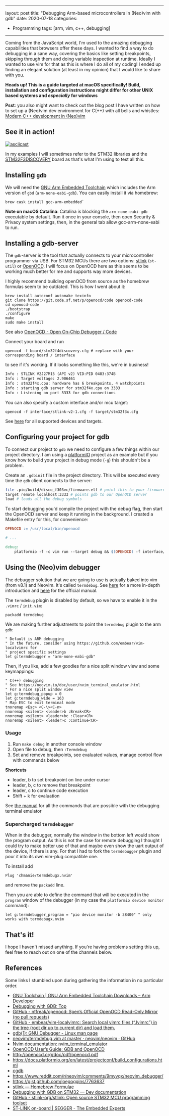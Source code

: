 
---
layout: post
title: "Debugging Arm-based microcontrollers in (Neo)vim with gdb"
date: 2020-07-18
categories:
  - Programming
tags: [arm, vim, c++, debugging]
---

Coming from the JavaScript world, I'm used to the amazing debugging capabilities that browsers offer these days. I wanted to find a way to do debugging in a sane way, covering the basics like setting breakpoints, skipping through them and doing variable inspection at runtime. Ideally I wanted to use vim for that as this is where I do all of my coding! I ended up finding an elegant solution (at least in my opinion) that I would like to share with you.

**Heads up! This is a guide targeted at macOS specifically! Build, installation and configuration instructions might differ for other UNIX based systems and _especially_ for windows**

**Psst**: you also might want to check out the blog post I have written on how to set up a (Neo)vim dev environment for C(++) with all bells and whistles: [Modern C++ development in (Neo)vim](/post/2020/07/17/modern-c-development-in-neovim/)

## See it in action!

[![asciicast](https://asciinema.org/a/u6JReRp4qOqEjXVzCUTY0ETXV.svg)](https://asciinema.org/a/u6JReRp4qOqEjXVzCUTY0ETXV)

In my examples I will sometimes refer to the STM32 libraries and the [STM32F3DISCOVERY](https://www.st.com/en/evaluation-tools/stm32f3discovery.html) board as that's what I'm using to test all this.

## Installing `gdb`

We will need the [GNU Arm Embedded Toolchain](https://developer.arm.com/open-source/gnu-toolchain/gnu-rm/downloads) which includes the Arm version of `gbd` (`arm-none-eabi-gdb`). You can easily install it via homebrew:

```shell
brew cask install gcc-arm-embedded`
```

**Note on macOS Catalina**: Catalina is blocking the `arm-none-eabi-gdb`
executable by default. Run it once in your console, then open Security & Privacy system settings, then, in the general tab allow gcc-arm-none-eabi to run.

## Installing a gdb-server

The `gdb`-server is the tool that actually connects to your microcontroller programmer via USB. For STM32 MCUs there are two options: [stlink](https://github.com/stlink-org/stlink/blob/develop/doc/tutorial.md#using-the-gdb-server-1) (`st-util`) or [OpenOCD](http://openocd.org/). I will focus on OpenOCD here as this seems to be working much better for me and supports way more devices.

I highly recommend building openOCD from source as the homebrew formulas seem to
be outdated. This is how I went about it:

```shell
brew install autoconf automake texinfo
git clone https://git.code.sf.net/p/openocd/code openocd-code
cd openocd-code
./bootstrap
./configure
make
sudo make install
```

See also [OpenOCD - Open On-Chip Debugger / Code](https://sourceforge.net/p/openocd/code/ci/master/tree/)

Connect your board and run

```shell
openocd -f board/stm32f4discovery.cfg # replace with your corresponding board / interface
```

to see if it's working. If it looks something like this, we're in business!

```txt
Info : STLINK V2J27M15 (API v2) VID:PID 0483:374B
Info : Target voltage: 2.906461
Info : stm32f4x.cpu: hardware has 6 breakpoints, 4 watchpoints
Info : starting gdb server for stm32f4x.cpu on 3333
Info : Listening on port 3333 for gdb connections
```

You can also specify a custom interface and/or mcu target:

```shell
openocd -f interface/stlink-v2-1.cfg -f target/stm32f3x.cfg
```

See [here](https://sourceforge.net/p/openocd/code/ci/master/tree/tcl/) for all
supported devices and targets.

## Configuring your project for gdb

To connect our project to `gdb` we need to configure a few things within our
project directory. I am using a [platformIO]() project as an example but if you
know how to build your project in debug mode (`-g`) this shouldn't be a problem.

Create an `.gdbinit` file in the project directory. This will be executed every
time the `gdb` client connects to the server:

```bash
file .pio/build/disco_f303vc/firmware.elf # point this to your firmware file compiled with the --debug (platformIO) or -g flag
target remote localhost:3333 # points gdb to our OpenOCD server
load # loads all the debug symbols
```

To start debugging you'd compile the project with the debug flag, then start the
OpenOCD server and keep it running in the background. I created a Makefile entry
for this, for convenience:

```makefile
OPENOCD := /usr/local/bin/openocd

# ...

debug:
	platformio -f -c vim run --target debug && $(OPENOCD) -f interface/stlink-v2-1.cfg -f target/stm32f3x.cfg
```

## Using the (Neo)vim debugger

The debugger solution that we are going to use is actually baked into vim (from
v8.1) and Neovim. It's called `termdebug`. See [here](https://www.dannyadam.com/blog/2019/05/debugging-in-vim/) for a more in-depth introduction and [here](https://vimhelp.org/terminal.txt.html#terminal-debug) for the official manual.

The `termdebug` plugin is disabled by default, so we have to enable it in the
`.vimrc` / `init.vim`:

```vim
packadd termdebug
```

We are making further adjustments to point the `termdebug` plugin to the arm
`gdb`:

```vim
" Default is ARM debugging
" In the future, consider using https://github.com/embear/vim-localvimrc for
" project specific settings
let g:termdebugger = "arm-none-eabi-gdb"
```

Then, if you like, add a few goodies for a nice split window view and some keymappings:

```vim
" C(++) debugging
" See https://neovim.io/doc/user/nvim_terminal_emulator.html
" For a nice split window view
let g:termdebug_popup = 0
let g:termdebug_wide = 163
" Map ESC to exit terminal mode
tnoremap <Esc> <C-\><C-n>
nnoremap <silent> <leader>b :Break<CR>
nnoremap <silent> <leader>bc :Clear<CR>
nnoremap <silent> <leader>c :Continue<CR>
```

### Usage

1) Run `make debug` in another console window
2)  Open file to debug, then `:Termdebug`
3) Set and remove breakpoints, see evaluated values, manage control flow with commands below

**Shortcuts**
* leader, b to set breakpoint on line under cursor
* leader, b, c to remove that breakpoint
* leader, c to continue code execution
* Shift + k for evaluation

See [the manual](https://vimhelp.org/terminal.txt.html#terminal-debug) for all the commands that are possible with the debugging terminal emulator


### Supercharged `termdebugger`

When in the debugger, normally the window in the bottom left would show the
program output. As this is not the case for remote debugging I thought I could
try to make better use of that and maybe even show the uart output of the
device, if there is any. For that I had to fork the `termdebugger` plugin and
pour it into its own vim-plug compatible one.

To install add

```vim
Plug 'chmanie/termdebugx.nvim'
```

and remove the `packadd` line.


Then you are able to define the command that will be executed in the `program`
window of the debugger (in my case the `platformio device monitor` command):

```vim
let g:termdebugger_program = "pio device monitor -b 38400" " only works with termdebugx.nvim
```

## That's it!

I hope I haven't missed anything. If you're having problems setting this up,
feel free to reach out on one of the channels below.

## References

Some links I stumbled upon during gathering the information in no particular
order.

* [GNU Toolchain | GNU Arm Embedded Toolchain Downloads – Arm Developer](https://developer.arm.com/open-source/gnu-toolchain/gnu-rm/downloads)
* [Debugging with GDB: Top](https://sourceware.org/gdb/onlinedocs/gdb/)
* [GitHub - ntfreak/openocd: Spen’s Official OpenOCD Read-Only Mirror (no pull requests)](https://github.com/ntfreak/openocd)
* [GitHub - embear/vim-localvimrc: Search local vimrc files (“.lvimrc”) in the tree (root dir up to current dir) and load them.](https://github.com/embear/vim-localvimrc)
* [gdb(1): GNU Debugger - Linux man page](https://linux.die.net/man/1/gdb)
* [neovim/termdebug.vim at master · neovim/neovim · GitHub](https://github.com/neovim/neovim/blob/master/runtime/pack/dist/opt/termdebug/plugin/termdebug.vim)
* [Nvim documentation: nvim_terminal_emulator](https://neovim.io/doc/user/nvim_terminal_emulator.html)
* [OpenOCD User’s Guide: GDB and OpenOCD](http://openocd.org/doc/html/GDB-and-OpenOCD.html)
* http://openocd.org/doc/pdf/openocd.pdf
* https://docs.platformio.org/en/latest/projectconf/build_configurations.html
* [cgdb](https://cgdb.github.io/)
* https://www.reddit.com/r/neovim/comments/9myvqx/neovim_debugger/
* https://gist.github.com/joegoggins/7763637
* [stlink — Homebrew Formulae](https://formulae.brew.sh/formula/stlink)
* [Debugging with GDB on STM32 — Dev  documentation](https://ardupilot.org/dev/docs/debugging-with-gdb-on-stm32.html)
* [GitHub - stlink-org/stlink: Open source STM32 MCU programming toolset](https://github.com/stlink-org/stlink)
* [ST-LINK on-board | SEGGER - The Embedded Experts](https://www.segger.com/products/debug-probes/j-link/models/other-j-links/st-link-on-board/?utm_source=platformio&utm_medium=docs#compatible-evaluation-boards)
